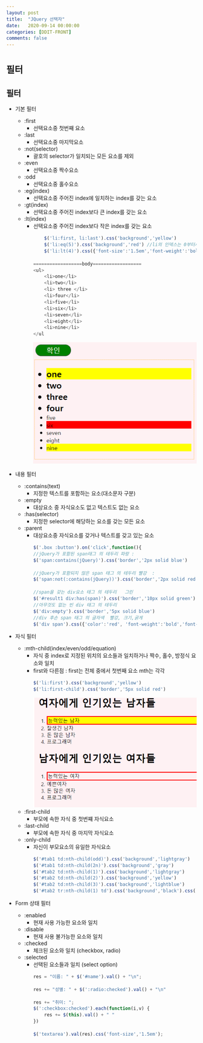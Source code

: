 ```yaml
---
layout: post
title:  "JQuery 선택자"
date:   2020-09-14 00:00:00
categories: [DDIT-FRONT]
comments: false
---
```


# `필터`

## 필터
- 기본 필터
    - :first    
        - 선택요소중 첫번째 요소
    - :last
        - 선택요소중 마지막요소
    - :not(selector)
        - 괄호의 selector가 일치되는 모든 요소를 제외
    - :even
        - 선택요소중 짝수요소
    - :odd
        - 선택요소중 홀수요소
    - :eg(index)
        - 선택요소중 주어진 index에 일치하는 index를 갖는 요소
    - :gt(index)
        - 선택요소중 주어진 index보다 큰 index를 갖는 요소
    - :lt(index)
        - 선택요소중 주어진 index보다 작은 index를 갖는 요소
            ```javascript
                $('li:first, li:last').css('background','yellow')
                $('li:eq(5)').css('background','red') //li의 인덱스는 0부터시작
                $('li:lt(4)').css({'font-size':'1.5em','font-weight':'bold'})
            
            ==================body==================
            <ul>
                <li>one</li>
                <li>two</li>
                <li> three </li>
                <li>four</li>
                <li>five</li>
                <li>six</li>
                <li>seven</li>
                <li>eight</li>
                <li>nine</li>   
            </ul         
            ```
            ![결과](/img/0914/1.PNG)
            
- 내용 필터
    - :contains(text)
        - 지정한 텍스트를 포함하는 요소(대소문자 구분)
    - :empty
        - 대상요소 중 자식요소도 없고 텍스트도 없는 요소
    - :has(selector) 
        - 지정한 selector에 해당하는 요소를 갖는 모든 요소
    - :parent
        - 대상요소중 자식요소를 갖거나 텍스트를 갖고 있는 요소      
            ```javascript
            $('.box :button').on('click',function(){
            //jQuery가 포함된 span태그 의 테두리 파랑 : 
            $('span:contains(jQuery)').css('border','2px solid blue')
            
            //jQuery가 포함되지 않은 span 태그 의 테두리 빨강  : 
            $('span:not(:contains(jQuery))').css('border','2px solid red')
            
            //span을 갖는 div요소 태그 의 테두리   그린 
            $('#result1 div:has(span)').css('border','10px solid green')	
            //아무것도 없는 빈 div 태그 의 테두리      
            $('div:empty').css('border','5px solid blue')
            //div 후손 span 태그 의 글자색  빨강, 크기,굵게
            $('div span').css({'color':'red', 'font-weight':'bold','font-size':'1.5em'})
            ```    
          
- 자식 필터
    - :mth-child(index/even/odd/equation)
        - 자식 중 index로 지정된 위치의 요소들과 일치하거나 짝수, 홀수, 방정식 요소와 일치
        - first와 다른점 : first는 전체 중에서 첫번째 요소 mth는 각각
            ```javascript
            $('li:first').css('background','yellow')
            $('li:first-child').css('border','5px solid red')
            ```
            ![결과](/img/0914/2.PNG)
    - :first-child
        - 부모에 속한 자식 중 첫번쨰 자식요소
    - :last-child
        - 부모에 속한 자식 중 마지막 자식요소
    - :only-child
        - 자신이 부모요소의 유일한 자식요소     
            ```javascript
            $('#tab1 td:nth-child(odd)').css('background','lightgray')
            $('#tab1 td:nth-child(2n)').css('background','gray')
            $('#tab2 td:nth-child(1)').css('background','lightgray')
            $('#tab2 td:nth-child(2)').css('background','yellow')
            $('#tab2 td:nth-child(3)').css('background','lightblue')
            $('#tab2 tr:nth-child(1) td').css('background','black').css('color','white')
            ```
- Form 상태 필터
    - :enabled
        - 현재 사용 가능한 요소와 일치
    - :disable
        - 현재 사용 불가능한 요소와 일치
    - :checked
        - 체크된 요소와 일치 (checkbox, radio)
    - :selected
        - 선택된 요소들과 일치 (select option)
            ```javascript
            res = "이름: " + $('#name').val() + "\n";
            					
            res += "성별: " + $(':radio:checked').val() + "\n"
            
            res += "취미: ";
            $(':checkbox:checked').each(function(i,v) {
                res += $(this).val() + " "
            })
            
            $('textarea').val(res).css('font-size','1.5em');
            ```